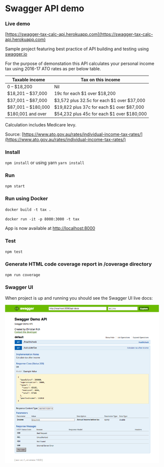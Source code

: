 # Swagger API demo

### Live demo
[https://swagger-tax-calc-api.herokuapp.com](https://swagger-tax-calc-api.herokuapp.com)

Sample project featuring best practice of API building and testing using [swagger.io](https://swagger/io)  

For the purpose of demonstation this API calculates your personal income tax using 2016-17 ATO rates as per below table.  

| Taxable income     | Tax on this income                         |
|--------------------|--------------------------------------------|
| 0 – $18,200        | Nil                                        |
| $18,201 – $37,000  | 19c for each $1 over $18,200               |
| $37,001 – $87,000  | $3,572 plus 32.5c for each $1 over $37,000 |
| $87,001 – $180,000 | $19,822 plus 37c for each $1 over $87,000  |
| $180,001 and over  | $54,232 plus 45c for each $1 over $180,000 |

Calculation includes Medicare levy.

Source: [https://www.ato.gov.au/rates/individual-income-tax-rates/](https://www.ato.gov.au/rates/individual-income-tax-rates/)

### Install
 `npm install` or using yarn `yarn install`
 
### Run  
`npm start`

### Run using Docker
`docker build -t tax .`  

`docker run -it -p 8000:3000 -t tax`  

App is now available at [http://localhost:8000](http://localhost:8000)

### Test
`npm test`

### Generate HTML code coverage report in /coverage directory
`npm run coverage`  

### Swagger UI
When project is up and running you should see the Swagger UI live docs:

 
![Swagger UI](https://raw.githubusercontent.com/ChristianRich/swagger-api-demo/master/images/swagger.png)
